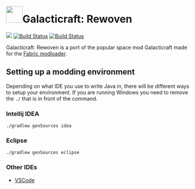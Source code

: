 # <img src="https://raw.githubusercontent.com/StellarHorizons/Galacticraft-Rewoven/master/src/main/resources/assets/galacticraft-rewoven/icon.png" width="45" height="45" >Galacticraft: Rewoven
[![](https://img.shields.io/discord/449966345665249290.svg?colorB=7289DA&label=Discord&style=flat-square)](https://discord.me/galacticraft) [![Build Status](https://travis-ci.com/teamgalacticraft/Galacticraft-Rewoven.svg?branch=master)](https://travis-ci.com/StellarHorizons/Galacticraft-Rewoven) [![Build Status](http://ci.joezwet.me:8080/job/Galacticraft-Rewoven/job/master/badge/icon?style=flat-square)](http://ci.joezwet.me:8080/job/Galacticraft-Rewoven/job/master)

Galacticraft: Rewoven is a port of the popular space mod Galacticraft made for the [Fabric modloader](https://fabricmc.net/2018/12/10/announcement.html).

## Setting up a modding environment
Depending on what IDE you use to write Java in, there will be different ways to setup your environment.
If you are running Windows you need to remove the `./` that is in front of the command.

### Intellij IDEA
```
./gradlew genSources idea
```

### Eclipse
```
./gradlew genSources eclipse
```

### Other IDEs
* [VSCode](https://fabricmc.net/wiki/setup:vscode)
